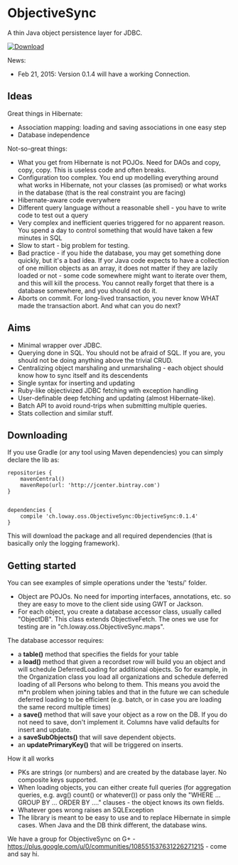 ObjectiveSync
=============

A thin Java object persistence layer for JDBC.

[ ![Download](https://api.bintray.com/packages/lenz/maven/ObjectiveSync/images/download.png) ](https://bintray.com/lenz/maven/ObjectiveSync/_latestVersion)

News: 

* Feb 21, 2015: Version 0.1.4 will have a working Connection.

Ideas
-----

Great things in Hibernate:

* Association mapping: loading and saving associations in one easy step
* Database independence

Not-so-great things:

* What you get from Hibernate is not POJOs. Need for DAOs and copy, copy, copy. This is useless code and often breaks.
* Configuration too complex. You end up modelling everything around what works in Hibernate, not your classes (as promised) 
  or what works in the database (that is the real constraint you are facing)
* Hibernate-aware code everywhere 
* Different query language without a reasonable shell - you have to write code to test out a query
* Very complex and inefficient queries triggered for no apparent reason. You spend a day to control something
  that would have taken a few minutes in SQL
* Slow to start - big problem for testing.
* Bad practice - if you hide the database, you may get something done quickly, but it's a bad idea. 
  If yor Java code expects to have a collection of one million objects as an array, it does not matter 
  if they are lazily loaded or not - some code somewhere might want to iterate over them, and this will 
  kill the process. You cannot really forget that there is a database somewhere, and you should not do it.
* Aborts on commit. For long-lived transaction, you never know WHAT made the transaction abort. And what can you do next?

Aims
----

 * Minimal wrapper over JDBC.
 * Querying done in SQL. You should not be afraid of SQL. If you are, you should not be doing anything above the trivial CRUD.
 * Centralizing object marshaling and unmarshaling - each object should know how to sync itself and its descendents
 * Single syntax for inserting and updating
 * Ruby-like objectivized JDBC fetching with exception handling
 * User-definable deep fetching and updating (almost Hibernate-like).
 * Batch API to avoid round-trips when submitting multiple queries.
 * Stats collection and similar stuff.

Downloading
-----------

If you use Gradle (or any tool using Maven dependencies) you can simply declare the lib as:


	repositories {
		mavenCentral()
	    mavenRepo(url: 'http://jcenter.bintray.com') 
	}


	dependencies {
	    compile 'ch.loway.oss.ObjectiveSync:ObjectiveSync:0.1.4'
	}


This will download the package and all required dependencies (that is basically only the logging framework).


Getting started
---------------

You can see examples of simple operations under the 'tests/' folder. 

* Object are POJOs. No need for importing interfaces, annotations, etc. so they are easy to move to the client side using
  GWT or Jackson.
* For each object, you create a database accessor class, usually called "ObjectDB". This class extends ObjectiveFetch<T>.
  The ones we use for testing are in "ch.loway.oss.ObjectiveSync.maps".

The database accessor requires:

* a **table()** method that specifies the fields for your table
* a **load()** method that given a recordset row will build you an object and will schedule DeferredLoading for
  additional objects. So for example, in the Organization class you load all organizations and schedule
  deferred loading of all Persons who belong to them. This means you avoid the m*n problem when joining tables
  and that in the future we can schedule deferred loading to be efficient (e.g. batch, or in case you are loading 
  the same record multiple times)
* a **save()** method that will save your object as a row on the DB. If you do not need to save, don't implement it.
  Columns have valid defaults for insert and update.
* a **saveSubObjects()** that will save dependent objects.
* an **updatePrimaryKey()** that will be triggered on inserts.

How it all works

* PKs are strings (or numbers) and are created by the database layer. No composite keys supported.
* When loading objects, you can either create full queries (for aggregation queries, e.g. avg() count()  or whatever())
  or pass only the "WHERE ... GROUP BY ... ORDER BY ...." clauses - the object knows its own fields.
* Whatever goes wrong raises an SQLException
* The library is meant to be easy to use and to replace Hibernate in simple cases. When Java and the DB think
  different, the database wins.

We have a group for ObjectiveSync on G+ - https://plus.google.com/u/0/communities/108551537631226271215 - come and say hi.




